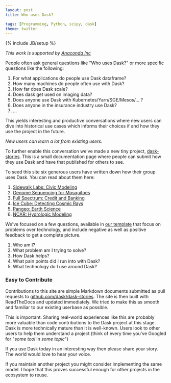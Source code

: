 ```yaml
---
layout: post
title: Who uses Dask?

tags: [Programming, Python, scipy, dask]
theme: twitter
---
```


{% include JB/setup %}

_This work is supported by [Anaconda Inc](http://anaconda.com)_

People often ask general questions like "Who uses Dask?" or more specific
questions like the following:

1.  For what applications do people use Dask dataframe?
2.  How many machines do people often use with Dask?
3.  How far does Dask scale?
4.  Does dask get used on imaging data?
5.  Does anyone use Dask with Kubernetes/Yarn/SGE/Mesos/... ?
6.  Does anyone in the insurance industry use Dask?
7.  ...

This yields interesting and productive conversations where new users can dive
into historical use cases which informs their choices if and how they use the
project in the future.

_New users can learn a lot from existing users._

To further enable this conversation we've made a new tiny project,
[dask-stories](https://dask-stories.readthedocs.io). This is a small
documentation page where people can submit how they use Dask and have that
published for others to see.

To seed this site six generous users have written down how their group uses
Dask. You can read about them here:

1.  [Sidewalk Labs: Civic Modeling](http://dask-stories.readthedocs.io/en/latest/sidewalk-labs.html)
2.  [Genome Sequencing for Mosquitoes](http://dask-stories.readthedocs.io/en/latest/mosquito-sequencing.html)
3.  [Full Spectrum: Credit and Banking](http://dask-stories.readthedocs.io/en/latest/fullspectrum.html)
4.  [Ice Cube: Detecting Cosmic Rays](http://dask-stories.readthedocs.io/en/latest/icecube-cosmic-rays.html)
5.  [Pangeo: Earth Science](http://dask-stories.readthedocs.io/en/latest/pangeo.html)
6.  [NCAR: Hydrologic Modeling](http://dask-stories.readthedocs.io/en/latest/hydrologic-modeling.html)

We've focused on a few questions, available in [our
template](http://dask-stories.readthedocs.io/en/latest/template.html) that
focus on problems over technology, and include negative as well as positive
feedback to get a complete picture.

1.  Who am I?
2.  What problem am I trying to solve?
3.  How Dask helps?
4.  What pain points did I run into with Dask?
5.  What technology do I use around Dask?

### Easy to Contribute

Contributions to this site are simple Markdown documents submitted as pull
requests to
[github.com/dask/dask-stories](https://github.com/dask/dask-stories). The site
is then built with ReadTheDocs and updated immediately. We tried to make this
as smooth and familiar to our existing userbase as possible.

This is important. Sharing real-world experiences like this are probably more
valuable than code contributions to the Dask project at this stage. Dask is
more technically mature than it is well-known. Users look to other users to
help them understand a project (think of every time you've Googled for "_some
tool_ in _some topic_")

If you use Dask today in an interesting way then please share your story.
The world would love to hear your voice.

If you maintain another project you might consider implementing the same model.
I hope that this proves successful enough for other projects in the ecosystem
to reuse.
